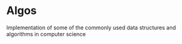 # Algos
Implementation of some of the commonly used data structures and algorithms in computer science
